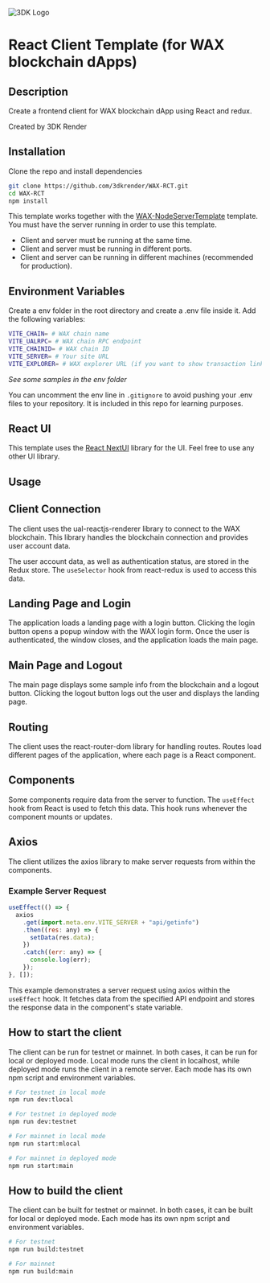 ![3DK Logo](https://3dkrender.com/wp-content/uploads/2021/05/3DK_LOGO_400x120.png)
# React Client Template (for WAX blockchain dApps)

## Description
Create a frontend client for WAX blockchain dApp using React and redux.

Created by 3DK Render

## Installation

Clone the repo and install dependencies
  
  ```bash
  git clone https://github.com/3dkrender/WAX-RCT.git
  cd WAX-RCT
  npm install
  ```

This template works together with the [WAX-NodeServerTemplate](https://github.com/3dkrender/WAX-NST) template. You must have the server running in order to use this template.

- Client and server must be running at the same time.
- Client and server must be running in different ports.
- Client and server can be running in different machines (recommended for production).

## Environment Variables

Create a env folder in the root directory and create a .env file inside it. Add the following variables:

```bash
VITE_CHAIN= # WAX chain name
VITE_UALRPC= # WAX chain RPC endpoint
VITE_CHAINID= # WAX chain ID
VITE_SERVER= # Your site URL
VITE_EXPLORER= # WAX explorer URL (if you want to show transaction links)
```

*See some samples in the env folder*

You can uncomment the env line in ```.gitignore``` to avoid pushing your .env files to your repository. It is included in this repo for learning purposes.

## React UI

This template uses the [React NextUI](https://https://nextui.org/) library for the UI. Feel free to use any other UI library.

## Usage

## Client Connection

The client uses the ual-reactjs-renderer library to connect to the WAX blockchain. This library handles the blockchain connection and provides user account data.

The user account data, as well as authentication status, are stored in the Redux store. The `useSelector` hook from react-redux is used to access this data.

## Landing Page and Login

The application loads a landing page with a login button. Clicking the login button opens a popup window with the WAX login form. Once the user is authenticated, the window closes, and the application loads the main page.

## Main Page and Logout

The main page displays some sample info from the blockchain and a logout button. Clicking the logout button logs out the user and displays the landing page.

## Routing

The client uses the react-router-dom library for handling routes. Routes load different pages of the application, where each page is a React component.

## Components

Some components require data from the server to function. The `useEffect` hook from React is used to fetch this data. This hook runs whenever the component mounts or updates.

## Axios

The client utilizes the axios library to make server requests from within the components.

### Example Server Request

```javascript
useEffect(() => {
  axios
    .get(import.meta.env.VITE_SERVER + "api/getinfo")
    .then((res: any) => {
      setData(res.data);
    })
    .catch((err: any) => {
      console.log(err);
    });
}, []);
```

This example demonstrates a server request using axios within the `useEffect` hook. It fetches data from the specified API endpoint and stores the response data in the component's state variable.

## How to start the client

The client can be run for testnet or mainnet. In both cases, it can be run for local or deployed mode. Local mode runs the client in localhost, while deployed mode runs the client in a remote server. Each mode has its own npm script and environment variables.

```bash
# For testnet in local mode
npm run dev:tlocal

# For testnet in deployed mode
npm run dev:testnet

# For mainnet in local mode
npm run start:mlocal

# For mainnet in deployed mode
npm run start:main
```

## How to build the client

The client can be built for testnet or mainnet. In both cases, it can be built for local or deployed mode. Each mode has its own npm script and environment variables.

```bash
# For testnet
npm run build:testnet

# For mainnet
npm run build:main
```